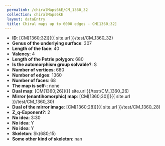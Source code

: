 ```yaml
--- 
 permalink: /chiralMaps6kE/CM_1360_32 
 collection: chiralMaps6kE
 layout: dataEntry
 title: Chiral maps up to 6000 edges - CM[1360;32]
---
```


- **ID**: [CM[1360;32]]({{ site.url }}/test/CM_1360_32)
- **Genus of the underlying surface**: 307
- **Length of the face**: 40
- **Valency**: 4
- **Length of the Petrie polygon**: 680
- **Is the automorphism group solvable?**: S
- **Number of vertices**: 680
- **Number of edges**: 1360
- **Number of faces**: 68
- **The map is self-**: none
- **Dual map**: [CM[1360;26]]({{ site.url }}/test/CM_1360_26)
- **Mirror (enantihomorphic) map**: [CM[1360;30]]({{ site.url }}/test/CM_1360_30)
- **Dual of the mirror image**: [CM[1360;28]]({{ site.url }}/test/CM_1360_28)
- **Z_q-Exponent?**: 2
- **No idea**:  3:30
- **No idea**: Y
- **No idea**: Y
- **Skeleton**: Sk(680;15)
- **Some other kind of skeleton**: nan
